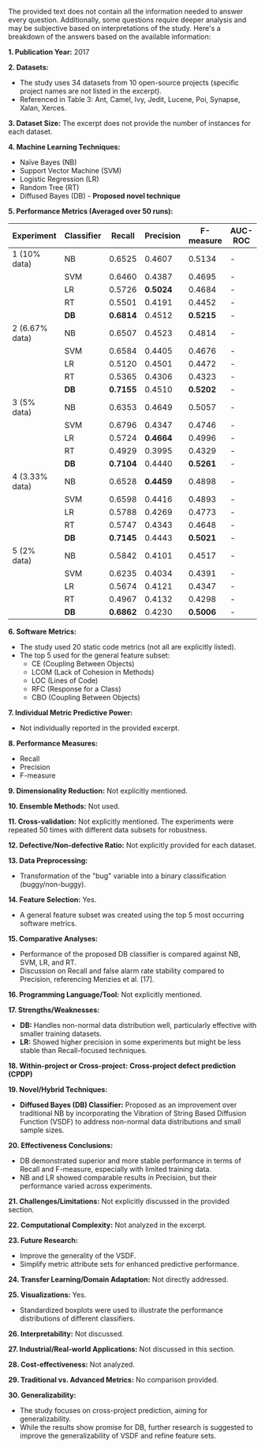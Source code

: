 The provided text does not contain all the information needed to answer every question. Additionally, some questions require deeper analysis and may be subjective based on interpretations of the study. Here's a breakdown of the answers based on the available information:

**1. Publication Year:** 2017

**2. Datasets:** 

* The study uses 34 datasets from 10 open-source projects (specific project names are not listed in the excerpt).
* Referenced in Table 3: Ant, Camel, Ivy, Jedit, Lucene, Poi, Synapse, Xalan, Xerces.

**3. Dataset Size:** The excerpt does not provide the number of instances for each dataset.

**4. Machine Learning Techniques:**

* Naïve Bayes (NB)
* Support Vector Machine (SVM)
* Logistic Regression (LR)
* Random Tree (RT)
* Diffused Bayes (DB) - **Proposed novel technique**

**5. Performance Metrics (Averaged over 50 runs):**

| Experiment | Classifier | Recall   | Precision | F-measure | AUC-ROC |
|------------|-----------|---------|----------|-----------|----------|
| 1 (10% data) | NB       | 0.6525  | 0.4607   | 0.5134    | -        |
|            | SVM      | 0.6460  | 0.4387   | 0.4695    | -        |
|            | LR       | 0.5726  | **0.5024**   | 0.4684    | -        |
|            | RT       | 0.5501  | 0.4191   | 0.4452    | -        |
|            | **DB**      | **0.6814**  | 0.4512   | **0.5215**    | -        |
| 2 (6.67% data)| NB       | 0.6507  | 0.4523   | 0.4814    | -        |
|            | SVM      | 0.6584  | 0.4405   | 0.4676    | -        |
|            | LR       | 0.5120  | 0.4501   | 0.4472    | -        |
|            | RT       | 0.5365  | 0.4306   | 0.4323    | -        |
|            | **DB**      | **0.7155**  | 0.4510   | **0.5202**    | -        |
| 3 (5% data)  | NB       | 0.6353  | 0.4649   | 0.5057    | -        |
|            | SVM      | 0.6796  | 0.4347   | 0.4746    | -        |
|            | LR       | 0.5724  | **0.4664**   | 0.4996    | -        |
|            | RT       | 0.4929  | 0.3995   | 0.4329    | -        |
|            | **DB**      | **0.7104**  | 0.4440   | **0.5261**    | -        |
| 4 (3.33% data)| NB       | 0.6528  | **0.4459**   | 0.4898    | -        |
|            | SVM      | 0.6598  | 0.4416   | 0.4893    | -        |
|            | LR       | 0.5788  | 0.4269   | 0.4773    | -        |
|            | RT       | 0.5747  | 0.4343   | 0.4648    | -        |
|            | **DB**      | **0.7145**  | 0.4443   | **0.5021**    | -        |
| 5 (2% data)  | NB       | 0.5842  | 0.4101   | 0.4517    | -        |
|            | SVM      | 0.6235  | 0.4034   | 0.4391    | -        |
|            | LR       | 0.5674  | 0.4121   | 0.4347    | -        |
|            | RT       | 0.4967  | 0.4132   | 0.4298    | -        |
|            | **DB**      | **0.6862**  | 0.4230   | **0.5006**    | -        |

**6. Software Metrics:**

* The study used 20 static code metrics (not all are explicitly listed). 
* The top 5 used for the general feature subset:
    * CE (Coupling Between Objects)
    * LCOM (Lack of Cohesion in Methods)
    * LOC (Lines of Code) 
    * RFC (Response for a Class)
    * CBO (Coupling Between Objects)

**7. Individual Metric Predictive Power:** 

* Not individually reported in the provided excerpt.

**8. Performance Measures:**

* Recall
* Precision
* F-measure

**9. Dimensionality Reduction:** Not explicitly mentioned.

**10. Ensemble Methods:**  Not used.

**11. Cross-validation:** Not explicitly mentioned. The experiments were repeated 50 times with different data subsets for robustness.

**12. Defective/Non-defective Ratio:** Not explicitly provided for each dataset.

**13. Data Preprocessing:**

* Transformation of the "bug" variable into a binary classification (buggy/non-buggy).

**14. Feature Selection:** Yes.

* A general feature subset was created using the top 5 most occurring software metrics.

**15. Comparative Analyses:**

* Performance of the proposed DB classifier is compared against NB, SVM, LR, and RT.
* Discussion on Recall and false alarm rate stability compared to Precision, referencing Menzies et al. [17].

**16. Programming Language/Tool:** Not explicitly mentioned.

**17. Strengths/Weaknesses:**

* **DB:**  Handles non-normal data distribution well, particularly effective with smaller training datasets.
* **LR:** Showed higher precision in some experiments but might be less stable than Recall-focused techniques.

**18. Within-project or Cross-project:**  **Cross-project defect prediction (CPDP)**

**19. Novel/Hybrid Techniques:**

* **Diffused Bayes (DB) Classifier:** Proposed as an improvement over traditional NB by incorporating the Vibration of String Based Diffusion Function (VSDF) to address non-normal data distributions and small sample sizes.

**20. Effectiveness Conclusions:** 

* DB demonstrated superior and more stable performance in terms of Recall and F-measure, especially with limited training data. 
* NB and LR showed comparable results in Precision, but their performance varied across experiments. 

**21. Challenges/Limitations:** Not explicitly discussed in the provided section.

**22. Computational Complexity:** Not analyzed in the excerpt.

**23. Future Research:**

* Improve the generality of the VSDF.
* Simplify metric attribute sets for enhanced predictive performance.

**24. Transfer Learning/Domain Adaptation:**  Not directly addressed.

**25. Visualizations:** Yes.

* Standardized boxplots were used to illustrate the performance distributions of different classifiers.

**26. Interpretability:**  Not discussed.

**27. Industrial/Real-world Applications:** Not discussed in this section.

**28. Cost-effectiveness:** Not analyzed.

**29. Traditional vs. Advanced Metrics:** No comparison provided.

**30. Generalizability:**  

* The study focuses on cross-project prediction, aiming for generalizability.
* While the results show promise for DB, further research is suggested to improve the generalizability of VSDF and refine feature sets. 
